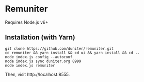 # Remuniter

Requires Node.js v6+

## Installation (with Yarn)

    git clone https://github.com/duniter/remuniter.git
    cd remuniter && yarn install && cd ui && yarn install && cd ..
    node index.js config --autoconf
    node index.js sync duniter.org 8999
    node index.js remuniter

Then, visit http://localhost:8555.
